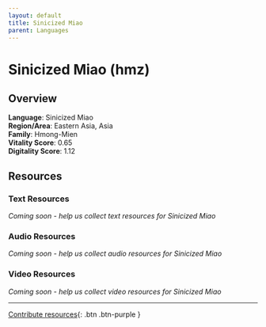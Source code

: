 ```yaml
---
layout: default
title: Sinicized Miao
parent: Languages
---
```


# Sinicized Miao (hmz)

## Overview

**Language**: Sinicized Miao  
**Region/Area**: Eastern Asia, Asia  
**Family**: Hmong-Mien  
**Vitality Score**: 0.65  
**Digitality Score**: 1.12  

## Resources

### Text Resources
*Coming soon - help us collect text resources for Sinicized Miao*

### Audio Resources
*Coming soon - help us collect audio resources for Sinicized Miao*

### Video Resources
*Coming soon - help us collect video resources for Sinicized Miao*

---

[Contribute resources](https://fairtrain.github.io/){: .btn .btn-purple }
